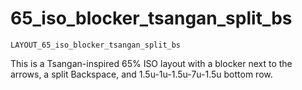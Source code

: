 # 65_iso_blocker_tsangan_split_bs

    LAYOUT_65_iso_blocker_tsangan_split_bs

This is a Tsangan-inspired 65% ISO layout with a blocker next to the arrows, a split Backspace, and 1.5u-1u-1.5u-7u-1.5u bottom row.
